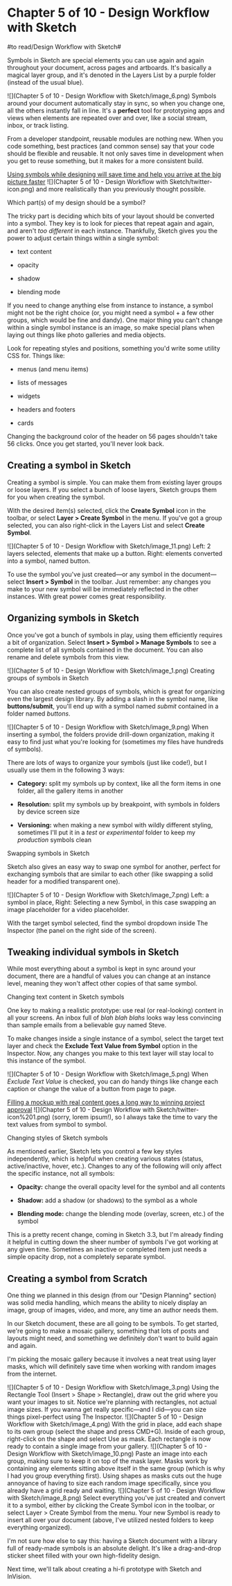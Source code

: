 # Chapter 5 of 10 - Design Workflow with Sketch
#to read/Design Workflow with Sketch#

Symbols in Sketch are special elements you can use again and again throughout your document, across pages and artboards. It's basically a magical layer group, and it's denoted in the Layers List by a purple folder (instead of the usual blue).

![](Chapter 5 of 10 - Design Workflow with Sketch/image_6.png)
Symbols around your document automatically stay in sync, so when you change one, all the others instantly fall in line. It's a **perfect** tool for prototyping apps and views when elements are repeated over and over, like a social stream, inbox, or track listing.

From a developer standpoint, reusable modules are nothing new. When you code something, best practices (and common sense) say that your code should be flexible and reusable. It not only saves time in development when you get to reuse something, but it makes for a more consistent build.

[Using symbols while designing will save time and help you arrive at the big picture faster](https://twitter.com/intent/tweet?text=%22Using%20symbols%20while%20designing%20will%20save%20time%20and%20help%20you%20arrive%20at%20the%20big%20picture%20faster%22+%C2%A0http://bit.ly/1VJg2Kh%20via%20@InVisionApp)
![](Chapter 5 of 10 - Design Workflow with Sketch/twitter-icon.png)
  and more realistically than you previously thought possible.

Which part(s) of my design should be a symbol?

The tricky part is deciding which bits of your layout should be converted into a symbol. They key is to look for pieces that repeat again and again, and aren't *too different* in each instance. Thankfully, Sketch gives you the power to adjust certain things within a single symbol:

* text content

* opacity

* shadow

* blending mode

If you need to change anything else from instance to instance, a symbol might not be the right choice (or, you might need a symbol + a few other groups, which would be fine and dandy). One major thing you can't change within a single symbol instance is an image, so make special plans when laying out things like photo galleries and media objects.

Look for repeating styles and positions, something you'd write some utility CSS for. Things like:

* menus (and menu items)

* lists of messages

* widgets

* headers and footers

* cards

Changing the background color of the header on 56 pages shouldn't take 56 clicks. Once you get started, you'll never look back.

## Creating a symbol in Sketch

Creating a symbol is simple. You can make them from existing layer groups or loose layers. If you select a bunch of loose layers, Sketch groups them for you when creating the symbol.

With the desired item(s) selected, click the **Create Symbol** icon in the toolbar, or select **Layer > Create Symbol** in the menu. If you've got a group selected, you can also right-click in the Layers List and select **Create Symbol**.

![](Chapter 5 of 10 - Design Workflow with Sketch/image_11.png)
Left: 2 layers selected, elements that make up a button. Right: elements converted into a symbol, named button.

To use the symbol you've just created—or any symbol in the document—select **Insert > Symbol** in the toolbar. Just remember: any changes you make to your new symbol will be immediately reflected in the other instances. With great power comes great responsibility.

## Organizing symbols in Sketch

Once you've got a bunch of symbols in play, using them efficiently requires a bit of organization. Select **Insert > Symbol > Manage Symbols** to see a complete list of all symbols contained in the document. You can also rename and delete symbols from this view.

![](Chapter 5 of 10 - Design Workflow with Sketch/image_1.png)
Creating groups of symbols in Sketch

You can also create nested groups of symbols, which is great for organizing even the largest design library. By adding a slash in the symbol name, like **buttons/submit**, you'll end up with a symbol named *submit* contained in a folder named *buttons*.

![](Chapter 5 of 10 - Design Workflow with Sketch/image_9.png)
When inserting a symbol, the folders provide drill-down organization, making it easy to find just what you're looking for (sometimes my files have hundreds of symbols).

There are lots of ways to organize your symbols (just like code!), but I usually use them in the following 3 ways:

* **Category:** split my symbols up by context, like all the form items in one folder, all the gallery items in another

* **Resolution:** split my symbols up by breakpoint, with symbols in folders by device screen size

* **Versioning:** when making a new symbol with wildly different styling, sometimes I'll put it in a *test* or *experimental* folder to keep my *production* symbols clean

Swapping symbols in Sketch

Sketch also gives an easy way to swap one symbol for another, perfect for exchanging symbols that are similar to each other (like swapping a solid header for a modified transparent one).

![](Chapter 5 of 10 - Design Workflow with Sketch/image_7.png)
Left: a symbol in place, Right: Selecting a new Symbol, in this case swapping an image placeholder for a video placeholder.

With the target symbol selected, find the symbol dropdown inside The Inspector (the panel on the right side of the screen).

## Tweaking individual symbols in Sketch

While most everything about a symbol is kept in sync around your document, there are a handful of values you can change at an instance level, meaning they won't affect other copies of that same symbol.

Changing text content in Sketch symbols

One key to making a realistic prototype: use real (or real-looking) content in all your screens. An inbox full of *blah blah blahs* looks way less convincing than sample emails from a believable guy named Steve.

To make changes inside a single instance of a symbol, select the target text layer and check the **Exclude Text Value from Symbol** option in the Inspector. Now, any changes you make to this text layer will stay local to this instance of the symbol.

![](Chapter 5 of 10 - Design Workflow with Sketch/image_5.png)
When *Exclude Text Value* is checked, you can do handy things like change each caption or change the value of a button from page to page.

[Filling a mockup with real content goes a long way to winning project approval](https://twitter.com/intent/tweet?text=%22Filling%20a%20mockup%20with%20real%20content%20goes%20a%20long%20way%20to%20winning%20project%20approval%22+%C2%A0http://bit.ly/1VJg2Kh%20via%20@InVisionApp)
![](Chapter 5 of 10 - Design Workflow with Sketch/twitter-icon%201.png)
  (sorry, lorem ipsum!), so I always take the time to vary the text values from symbol to symbol.

Changing styles of Sketch symbols

As mentioned earlier, Sketch lets you control a few key styles independently, which is helpful when creating various states (status, active/inactive, hover, etc.). Changes to any of the following will only affect the specific instance, not all symbols:

* **Opacity:** change the overall opacity level for the symbol and all contents

* **Shadow:** add a shadow (or shadows) to the symbol as a whole

* **Blending mode:** change the blending mode (overlay, screen, etc.) of the symbol

This is a pretty recent change, coming in Sketch 3.3, but I'm already finding it helpful in cutting down the sheer number of symbols I've got working at any given time. Sometimes an inactive or completed item just needs a simple opacity drop, not a completely separate symbol.

## Creating a symbol from Scratch

One thing we planned in this design (from our "Design Planning" section) was solid media handling, which means the ability to nicely display an image, group of images, video, and more, any time an author needs them.

In our Sketch document, these are all going to be symbols. To get started, we're going to make a mosaic gallery, something that lots of posts and layouts might need, and something we definitely don't want to build again and again.

I'm picking the mosaic gallery because it involves a neat treat using layer masks, which will definitely save time when working with random images from the internet.

![](Chapter 5 of 10 - Design Workflow with Sketch/image_3.png)
Using the Rectangle Tool (Insert > Shape > Rectangle), draw out the grid where you want your images to sit. Notice we're planning with rectangles, not actual image sizes. If you wanna get really specific—and I did—you can size things pixel-perfect using The Inspector.
![](Chapter 5 of 10 - Design Workflow with Sketch/image_4.png)
With the grid in place, add each shape to its own group (select the shape and press CMD+G). Inside of each group, right-click on the shape and select Use as mask. Each rectangle is now ready to contain a single image from your gallery.
![](Chapter 5 of 10 - Design Workflow with Sketch/image_10.png)
Paste an image into each group, making sure to keep it on top of the mask layer. Masks work by containing any elements sitting above itself in the same group (which is why I had you group everything first). Using shapes as masks cuts out the huge annoyance of having to size each random image specifically, since you already have a grid ready and waiting.
![](Chapter 5 of 10 - Design Workflow with Sketch/image_8.png)
Select everything you've just created and convert it to a symbol, either by clicking the Create Symbol icon in the toolbar, or select Layer > Create Symbol from the menu. Your new Symbol is ready to insert all over your document (above, I've utilized nested folders to keep everything organized).

I'm not sure how else to say this: having a Sketch document with a library full of ready-made symbols is an absolute delight. It's like a drag-and-drop sticker sheet filled with your own high-fidelity design.

Next time, we'll talk about creating a hi-fi prototype with Sketch and InVision.